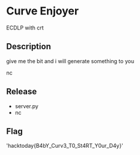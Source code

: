 # Curve Enjoyer

ECDLP with crt

## Description
give me the bit and i will generate something to you


nc <ip> <port>

## Release

- server.py
- nc <ip> <port>

## Flag
'hacktoday{B4bY_Curv3_T0_St4RT_Y0ur_D4y}'
